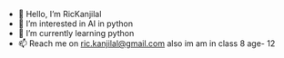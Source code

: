 - 👋 Hello, I’m RicKanjilal
- 👀 I’m interested in AI in python
- 🌱 I’m currently learning python
- 📫 Reach me on ric.kanjilal@gmail.com
also im am in class 8 age- 12
